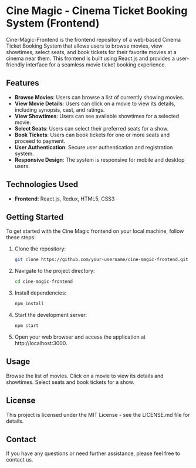 # Cine Magic - Cinema Ticket Booking System (Frontend)

Cine-Magic-Frontend is the frontend repository of a web-based Cinema Ticket Booking System that allows users to browse movies, view showtimes, select seats, and book tickets for their favorite movies at a cinema near them. This frontend is built using React.js and provides a user-friendly interface for a seamless movie ticket booking experience.


## Features

- **Browse Movies**: Users can browse a list of currently showing movies.
- **View Movie Details**: Users can click on a movie to view its details, including synopsis, cast, and ratings.
- **View Showtimes**: Users can see available showtimes for a selected movie.
- **Select Seats**: Users can select their preferred seats for a show.
- **Book Tickets**: Users can book tickets for one or more seats and proceed to payment.
- **User Authentication**: Secure user authentication and registration system.
- **Responsive Design**: The system is responsive for mobile and desktop users.

## Technologies Used

- **Frontend**: React.js, Redux, HTML5, CSS3

## Getting Started

To get started with the Cine Magic frontend on your local machine, follow these steps:

1. Clone the repository:

   ```bash
   git clone https://github.com/your-username/cine-magic-frontend.git

2. Navigate to the project directory:

   ```bash
   cd cine-magic-frontend

3. Install dependencies:

   ```bash
   npm install

4. Start the development server:

   ```bash
   npm start

5. Open your web browser and access the application at http://localhost:3000.

## Usage
Browse the list of movies.
Click on a movie to view its details and showtimes.
Select seats and book tickets for a show.

## License
This project is licensed under the MIT License - see the LICENSE.md file for details.

## Contact
If you have any questions or need further assistance, please feel free to contact us.
